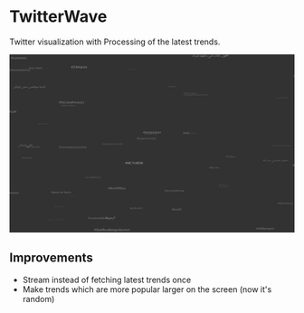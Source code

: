 # TwitterWave

Twitter visualization with Processing of the latest trends.

![Impression](twitterwave.png)

## Improvements

- Stream instead of fetching latest trends once
- Make trends which are more popular larger on the screen (now it's 
random)
